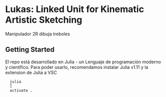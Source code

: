 # Lukas: Linked Unit for Kinematic Artistic Sketching
Manipulador 2R dibuja treboles

## Getting Started 
El repo está desarrollado en Julia - un Lenguaje de programación moderno y científico. Para poder usarlo, recomendamos instalar Julia v1.11 y la extension de Julia a VSC 

```
  julia
  ]
  activate .
```


